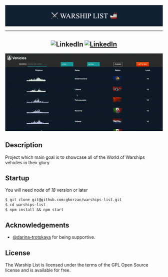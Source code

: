 <div align="center">
<a href="#">
  <img src="https://github.com/gkorzan/gkorzan/blob/main/warships-assets/WARSHIP_LIST_BANNER.png" align="center" alt="WARSHIP_LIST">
</a>

---

![LinkedIn](https://img.shields.io/github/languages/top/gkorzan/warships-list?style=for-the-badge) [![LinkedIn](https://img.shields.io/badge/LinkedIn-0077B5?style=for-the-badge&logo=linkedin&logoColor=white)](https://www.linkedin.com/in/gleb-korzan-4654081a4/)
---

![GIF demo](https://github.com/gkorzan/gkorzan/blob/main/warships-assets/warships_preview.gif)
</div>

**Description**
---
Project which main goal is to showcase all of the World of Warships vehicles in their glory

## Startup
You will need *node* of *18* version or later
    
    $ git clone git@github.com:gkorzan/warships-list.git
    $ cd warships-list
    $ npm install && npm start


**Acknowledgements**
---

+ [@darina-trotskaya](https://github.com/darina-trotskaya) for being supportive.


**License**
---
The Warship List is licensed under the terms of the GPL Open Source license and is available for free.
